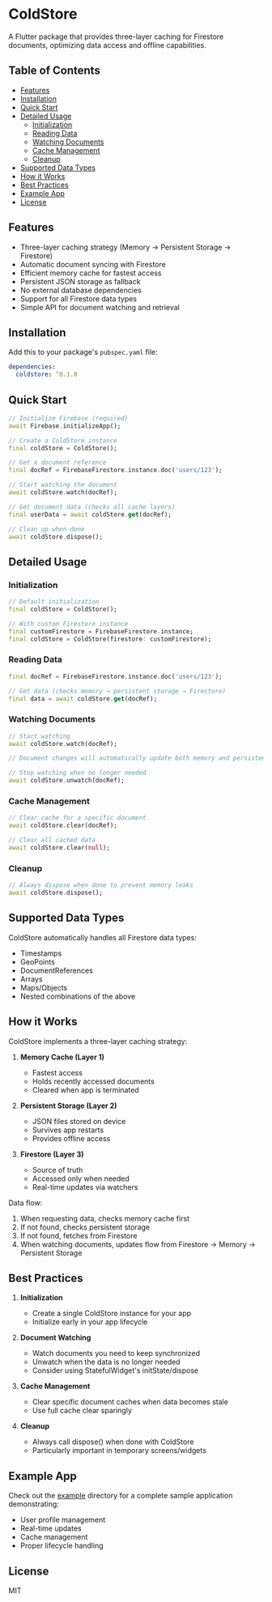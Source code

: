 # ColdStore

A Flutter package that provides three-layer caching for Firestore documents, optimizing data access and offline capabilities.

## Table of Contents

- [Features](#features)
- [Installation](#installation)
- [Quick Start](#quick-start)
- [Detailed Usage](#detailed-usage)
  - [Initialization](#initialization)
  - [Reading Data](#reading-data)
  - [Watching Documents](#watching-documents)
  - [Cache Management](#cache-management)
  - [Cleanup](#cleanup)
- [Supported Data Types](#supported-data-types)
- [How it Works](#how-it-works)
- [Best Practices](#best-practices)
- [Example App](#example-app)
- [License](#license)

## Features

- Three-layer caching strategy (Memory → Persistent Storage → Firestore)
- Automatic document syncing with Firestore
- Efficient memory cache for fastest access
- Persistent JSON storage as fallback
- No external database dependencies
- Support for all Firestore data types
- Simple API for document watching and retrieval

## Installation

Add this to your package's `pubspec.yaml` file:

```yaml
dependencies:
  coldstore: ^0.1.0
```

## Quick Start

```dart
// Initialize Firebase (required)
await Firebase.initializeApp();

// Create a ColdStore instance
final coldStore = ColdStore();

// Get a document reference
final docRef = FirebaseFirestore.instance.doc('users/123');

// Start watching the document
await coldStore.watch(docRef);

// Get document data (checks all cache layers)
final userData = await coldStore.get(docRef);

// Clean up when done
await coldStore.dispose();
```

## Detailed Usage

### Initialization

```dart
// Default initialization
final coldStore = ColdStore();

// With custom Firestore instance
final customFirestore = FirebaseFirestore.instance;
final coldStore = ColdStore(firestore: customFirestore);
```

### Reading Data

```dart
final docRef = FirebaseFirestore.instance.doc('users/123');

// Get data (checks memory → persistent storage → Firestore)
final data = await coldStore.get(docRef);
```

### Watching Documents

```dart
// Start watching
await coldStore.watch(docRef);

// Document changes will automatically update both memory and persistent cache

// Stop watching when no longer needed
await coldStore.unwatch(docRef);
```

### Cache Management

```dart
// Clear cache for a specific document
await coldStore.clear(docRef);

// Clear all cached data
await coldStore.clear(null);
```

### Cleanup

```dart
// Always dispose when done to prevent memory leaks
await coldStore.dispose();
```

## Supported Data Types

ColdStore automatically handles all Firestore data types:

- Timestamps
- GeoPoints
- DocumentReferences
- Arrays
- Maps/Objects
- Nested combinations of the above

## How it Works

ColdStore implements a three-layer caching strategy:

1. **Memory Cache (Layer 1)**

   - Fastest access
   - Holds recently accessed documents
   - Cleared when app is terminated

2. **Persistent Storage (Layer 2)**

   - JSON files stored on device
   - Survives app restarts
   - Provides offline access

3. **Firestore (Layer 3)**
   - Source of truth
   - Accessed only when needed
   - Real-time updates via watchers

Data flow:

1. When requesting data, checks memory cache first
2. If not found, checks persistent storage
3. If not found, fetches from Firestore
4. When watching documents, updates flow from Firestore → Memory → Persistent Storage

## Best Practices

1. **Initialization**

   - Create a single ColdStore instance for your app
   - Initialize early in your app lifecycle

2. **Document Watching**

   - Watch documents you need to keep synchronized
   - Unwatch when the data is no longer needed
   - Consider using StatefulWidget's initState/dispose

3. **Cache Management**

   - Clear specific document caches when data becomes stale
   - Use full cache clear sparingly

4. **Cleanup**
   - Always call dispose() when done with ColdStore
   - Particularly important in temporary screens/widgets

## Example App

Check out the [example](example) directory for a complete sample application demonstrating:

- User profile management
- Real-time updates
- Cache management
- Proper lifecycle handling

## License

MIT
